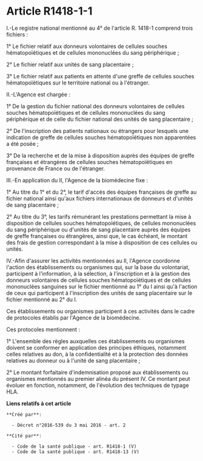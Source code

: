 # Article R1418-1-1

I.-Le registre national mentionné au 4° de l'article R. 1418-1 comprend trois fichiers : 

1° Le fichier relatif aux donneurs volontaires de cellules souches hématopoïétiques et de cellules mononuclées du sang
périphérique ; 

2° Le fichier relatif aux unités de sang placentaire ; 

3° Le fichier relatif aux patients en attente d'une greffe de cellules souches hématopoïétiques sur le territoire national ou
à l'étranger. 

II.-L'Agence est chargée : 

1° De la gestion du fichier national des donneurs volontaires de cellules souches hématopoïétiques et de cellules mononuclées
du sang périphérique et de celle du fichier national des unités de sang placentaire ; 

2° De l'inscription des patients nationaux ou étrangers pour lesquels une indication de greffe de cellules souches
hématopoïétiques non apparentées a été posée ; 

3° De la recherche et de la mise à disposition auprès des équipes de greffe françaises et étrangères de cellules souches
hématopoïétiques en provenance de France ou de l'étranger. 

III.-En application du II, l'Agence de la biomédecine fixe : 

1° Au titre du 1° et du 2°, le tarif d'accès des équipes françaises de greffe au fichier national ainsi qu'aux fichiers
internationaux de donneurs et d'unités de sang placentaire ; 

2° Au titre du 3°, les tarifs rémunérant les prestations permettant la mise à disposition de cellules souches
hématopoïétiques, de cellules mononuclées du sang périphérique ou d'unités de sang placentaire auprès des équipes de greffe
françaises ou étrangères, ainsi que, le cas échéant, le montant des frais de gestion correspondant à la mise à disposition de
ces cellules ou unités. 

IV.-Afin d'assurer les activités mentionnées au II, l'Agence coordonne l'action des établissements ou organismes qui, sur la
base du volontariat, participent à l'information, à la sélection, à l'inscription et à la gestion des donneurs volontaires de
cellules souches hématopoïétiques et de cellules mononuclées sanguines sur le fichier mentionné au 1° du I ainsi qu'à
l'action de ceux qui participent à l'inscription des unités de sang placentaire sur le fichier mentionné au 2° du I. 

Ces établissements ou organismes participent à ces activités dans le cadre de protocoles établis par l'Agence de la
biomédecine. 

Ces protocoles mentionnent : 

1° L'ensemble des règles auxquelles ces établissements ou organismes doivent se conformer en application des principes
éthiques, notamment celles relatives au don, à la confidentialité et à la protection des données relatives au donneur ou à
l'unité de sang placentaire ; 

2° Le montant forfaitaire d'indemnisation proposé aux établissements ou organismes mentionnés au premier alinéa du présent
IV. Ce montant peut évoluer en fonction, notamment, de l'évolution des techniques de typage HLA.

**Liens relatifs à cet article**

	**Créé par**:

	  - Décret n°2016-539 du 3 mai 2016 - art. 2

	**Cité par**:

	  - Code de la santé publique - art. R1418-1 (V)
	  - Code de la santé publique - art. R1418-13 (V)
